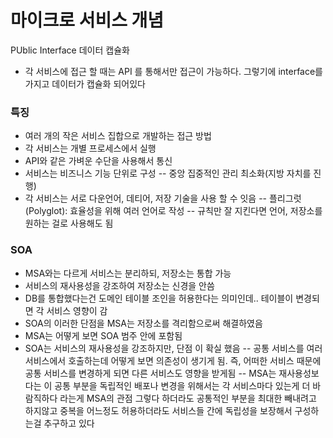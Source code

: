 # 마이크로 서비스 개념

PUblic Interface 데이터 캡슐화

- 각 서비스에 접근 할 때는 API 를 통해서만 접근이 가능하다. 그렇기에 interface를 가지고 데이터가 캡슐화 되어있다

### 특징

- 여러 개의 작은 서비스 집합으로 개발하는 접근 방법
- 각 서비스는 개별 프로세스에서 실행
- API와 같은 가벼운 수단을 사용해서 통신
- 서비스는 비즈니스 기능 단위로 구성
  -- 중앙 집중적인 관리 최소화(지방 자치를 진행)
- 각 서비스는 서로 다운언어, 데티어, 저장 기술을 사용 할 수 잇음
  -- 플리그럿(Polyglot): 효율성을 위해 여러 언어로 작성
  -- 규칙만 잘 지킨다면 언어, 저장소를 원하는 걸로 사용해도 됨

### SOA

- MSA와는 다르게 서비스는 분리하되, 저장소는 통합 가능
- 서비스의 재사용성을 강조하여 저장소는 신경을 안씀
- DB를 통합했다는건 도메인 테이블 조인을 허용한다는 의미인데.. 테이블이 변경되면 각 서비스 영향이 감
- SOA의 이러한 단점을 MSA는 저장소를 격리함으로써 해결하였음
- MSA는 어떻게 보면 SOA 범주 안에 포함됨
- SOA는 서비스의 재사용성을 강조하지만, 단점 이 확실 했음
  -- 공통 서비스를 여러 서비스에서 호출하는데 어떻게 보면 의존성이 생기게 됨. 즉, 어떠한 서비스 때문에 공통 서비스를 변경하게 되면 다른 서비스도 영향을 받게됨
  -- MSA는 재사용성보다는 이 공통 부분을 독립적인 배포나 변경을 위해서는 각 서비스마다 있는게 더 바람직하다 라는게 MSA의 관점
  그렇다 하더라도 공통적인 부분을 최대한 빼내려고 하지않고 중복을 어느정도 허용하더라도 서비스들 간에 독립성을 보장해서 구성하는걸 추구하고 있다
